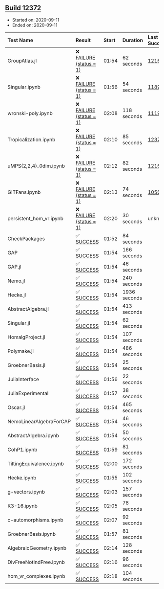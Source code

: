 ## [Build 12372](https://oscarci.mathematik.uni-kl.de/job/oscar/12372/)

* Started on: 2020-09-11
* Ended on: 2020-09-11

| Test Name    | Result | Start | Duration | Last Success | First Failure |
|:-------------|:-------|:------|:---------|:-------------|:--------------|
| GroupAtlas.jl | ❌ [FAILURE (status = 1)](https://oscarci.mathematik.uni-kl.de/job/oscar/12372/artifact/logs/build-12372/GroupAtlas.jl.log) | 01:54 | 62 seconds | [12167](https://oscarci.mathematik.uni-kl.de/job/oscar/12167/) | [12168](https://oscarci.mathematik.uni-kl.de/job/oscar/12168/) |
| Singular.ipynb | ❌ [FAILURE (status = 1)](https://oscarci.mathematik.uni-kl.de/job/oscar/12372/artifact/logs/build-12372/Singular.ipynb.log) | 01:56 | 54 seconds | [11893](https://oscarci.mathematik.uni-kl.de/job/oscar/11893/) | [11894](https://oscarci.mathematik.uni-kl.de/job/oscar/11894/) |
| wronski-poly.ipynb | ❌ [FAILURE (status = 1)](https://oscarci.mathematik.uni-kl.de/job/oscar/12372/artifact/logs/build-12372/wronski-poly.ipynb.log) | 02:08 | 118 seconds | [11192](https://oscarci.mathematik.uni-kl.de/job/oscar/11192/) | [11193](https://oscarci.mathematik.uni-kl.de/job/oscar/11193/) |
| Tropicalization.ipynb | ❌ [FAILURE (status = 1)](https://oscarci.mathematik.uni-kl.de/job/oscar/12372/artifact/logs/build-12372/Tropicalization.ipynb.log) | 02:10 | 85 seconds | [12371](https://oscarci.mathematik.uni-kl.de/job/oscar/12371/) | [12372](https://oscarci.mathematik.uni-kl.de/job/oscar/12372/) |
| uMPS(2,2,4)_0dim.ipynb | ❌ [FAILURE (status = 1)](https://oscarci.mathematik.uni-kl.de/job/oscar/12372/artifact/logs/build-12372/uMPS-2-2-4-_0dim.ipynb.log) | 02:12 | 82 seconds | [12167](https://oscarci.mathematik.uni-kl.de/job/oscar/12167/) | [12168](https://oscarci.mathematik.uni-kl.de/job/oscar/12168/) |
| GITFans.ipynb | ❌ [FAILURE (status = 1)](https://oscarci.mathematik.uni-kl.de/job/oscar/12372/artifact/logs/build-12372/GITFans.ipynb.log) | 02:13 | 74 seconds | [10566](https://oscarci.mathematik.uni-kl.de/job/oscar/10566/) | [10567](https://oscarci.mathematik.uni-kl.de/job/oscar/10567/) |
| persistent_hom_vr.ipynb | ❌ [FAILURE (status = 1)](https://oscarci.mathematik.uni-kl.de/job/oscar/12372/artifact/logs/build-12372/persistent_hom_vr.ipynb.log) | 02:20 | 30 seconds | unknown | unknown |
| CheckPackages | ✅ [SUCCESS](https://oscarci.mathematik.uni-kl.de/job/oscar/12372/artifact/logs/build-12372/CheckPackages.log) | 01:52 | 84 seconds |  |  |
| GAP | ✅ [SUCCESS](https://oscarci.mathematik.uni-kl.de/job/oscar/12372/artifact/logs/build-12372/GAP.log) | 01:54 | 166 seconds |  |  |
| GAP.jl | ✅ [SUCCESS](https://oscarci.mathematik.uni-kl.de/job/oscar/12372/artifact/logs/build-12372/GAP.jl.log) | 01:54 | 46 seconds |  |  |
| Nemo.jl | ✅ [SUCCESS](https://oscarci.mathematik.uni-kl.de/job/oscar/12372/artifact/logs/build-12372/Nemo.jl.log) | 01:54 | 240 seconds |  |  |
| Hecke.jl | ✅ [SUCCESS](https://oscarci.mathematik.uni-kl.de/job/oscar/12372/artifact/logs/build-12372/Hecke.jl.log) | 01:54 | 1936 seconds |  |  |
| AbstractAlgebra.jl | ✅ [SUCCESS](https://oscarci.mathematik.uni-kl.de/job/oscar/12372/artifact/logs/build-12372/AbstractAlgebra.jl.log) | 01:54 | 413 seconds |  |  |
| Singular.jl | ✅ [SUCCESS](https://oscarci.mathematik.uni-kl.de/job/oscar/12372/artifact/logs/build-12372/Singular.jl.log) | 01:54 | 62 seconds |  |  |
| HomalgProject.jl | ✅ [SUCCESS](https://oscarci.mathematik.uni-kl.de/job/oscar/12372/artifact/logs/build-12372/HomalgProject.jl.log) | 01:54 | 107 seconds |  |  |
| Polymake.jl | ✅ [SUCCESS](https://oscarci.mathematik.uni-kl.de/job/oscar/12372/artifact/logs/build-12372/Polymake.jl.log) | 01:54 | 486 seconds |  |  |
| GroebnerBasis.jl | ✅ [SUCCESS](https://oscarci.mathematik.uni-kl.de/job/oscar/12372/artifact/logs/build-12372/GroebnerBasis.jl.log) | 01:54 | 25 seconds |  |  |
| JuliaInterface | ✅ [SUCCESS](https://oscarci.mathematik.uni-kl.de/job/oscar/12372/artifact/logs/build-12372/JuliaInterface.log) | 01:56 | 22 seconds |  |  |
| JuliaExperimental | ✅ [SUCCESS](https://oscarci.mathematik.uni-kl.de/job/oscar/12372/artifact/logs/build-12372/JuliaExperimental.log) | 01:57 | 38 seconds |  |  |
| Oscar.jl | ✅ [SUCCESS](https://oscarci.mathematik.uni-kl.de/job/oscar/12372/artifact/logs/build-12372/Oscar.jl.log) | 01:54 | 465 seconds |  |  |
| NemoLinearAlgebraForCAP | ✅ [SUCCESS](https://oscarci.mathematik.uni-kl.de/job/oscar/12372/artifact/logs/build-12372/NemoLinearAlgebraForCAP.log) | 01:54 | 46 seconds |  |  |
| AbstractAlgebra.ipynb | ✅ [SUCCESS](https://oscarci.mathematik.uni-kl.de/job/oscar/12372/artifact/logs/build-12372/AbstractAlgebra.ipynb.log) | 01:54 | 50 seconds |  |  |
| CohP1.ipynb | ✅ [SUCCESS](https://oscarci.mathematik.uni-kl.de/job/oscar/12372/artifact/logs/build-12372/CohP1.ipynb.log) | 01:59 | 81 seconds |  |  |
| TiltingEquivalence.ipynb | ✅ [SUCCESS](https://oscarci.mathematik.uni-kl.de/job/oscar/12372/artifact/logs/build-12372/TiltingEquivalence.ipynb.log) | 02:00 | 172 seconds |  |  |
| Hecke.ipynb | ✅ [SUCCESS](https://oscarci.mathematik.uni-kl.de/job/oscar/12372/artifact/logs/build-12372/Hecke.ipynb.log) | 01:55 | 102 seconds |  |  |
| g-vectors.ipynb | ✅ [SUCCESS](https://oscarci.mathematik.uni-kl.de/job/oscar/12372/artifact/logs/build-12372/g-vectors.ipynb.log) | 02:03 | 157 seconds |  |  |
| K3-16.ipynb | ✅ [SUCCESS](https://oscarci.mathematik.uni-kl.de/job/oscar/12372/artifact/logs/build-12372/K3-16.ipynb.log) | 02:05 | 78 seconds |  |  |
| c-automorphisms.ipynb | ✅ [SUCCESS](https://oscarci.mathematik.uni-kl.de/job/oscar/12372/artifact/logs/build-12372/c-automorphisms.ipynb.log) | 02:07 | 92 seconds |  |  |
| GroebnerBasis.ipynb | ✅ [SUCCESS](https://oscarci.mathematik.uni-kl.de/job/oscar/12372/artifact/logs/build-12372/GroebnerBasis.ipynb.log) | 01:57 | 81 seconds |  |  |
| AlgebraicGeometry.ipynb | ✅ [SUCCESS](https://oscarci.mathematik.uni-kl.de/job/oscar/12372/artifact/logs/build-12372/AlgebraicGeometry.ipynb.log) | 02:14 | 128 seconds |  |  |
| DivFreeNotIndFree.ipynb | ✅ [SUCCESS](https://oscarci.mathematik.uni-kl.de/job/oscar/12372/artifact/logs/build-12372/DivFreeNotIndFree.ipynb.log) | 02:16 | 96 seconds |  |  |
| hom_vr_complexes.ipynb | ✅ [SUCCESS](https://oscarci.mathematik.uni-kl.de/job/oscar/12372/artifact/logs/build-12372/hom_vr_complexes.ipynb.log) | 02:18 | 104 seconds |  |  |
